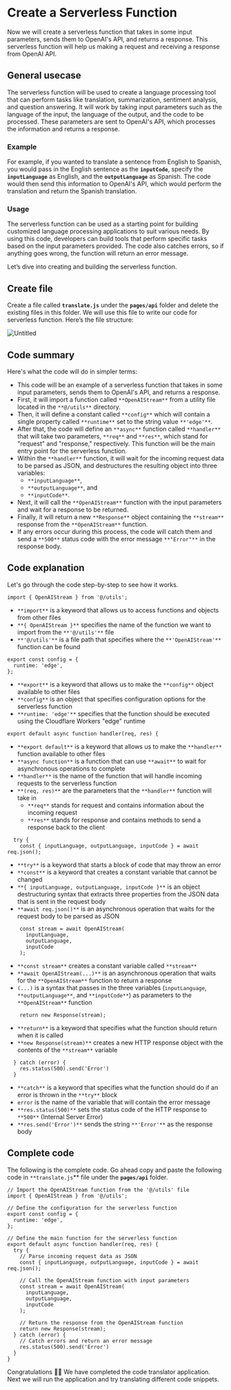 # Create a Serverless Function

Now we will create a serverless function that takes in some input parameters, sends them to OpenAI's API, and returns a response. This serverless function will help us making a request and receiving a response from OpenAI API. 

## General usecase

The serverless function will be used to create a language processing tool that can perform tasks like translation, summarization, sentiment analysis, and question answering. It will work by taking input parameters such as the language of the input, the language of the output, and the code to be processed. These parameters are sent to OpenAI's API, which processes the information and returns a response.

### Example

For example, if you wanted to translate a sentence from English to Spanish, you would pass in the English sentence as the **`inputCode`**, specify the **`inputLanguage`** as English, and the **`outputLanguage`** as Spanish. The code would then send this information to OpenAI's API, which would perform the translation and return the Spanish translation.

### Usage

The serverless function can be used as a starting point for building customized language processing applications to suit various needs. By using this code, developers can build tools that perform specific tasks based on the input parameters provided. The code also catches errors, so if anything goes wrong, the function will return an error message.

Let’s dive into creating and building the serverless function.

## Create file

Create a file called **`translate.js`** under the **`pages/api`** folder and delete the existing files in this folder. We will use this file to write our code for serverless function. Here’s the file structure:

![Untitled](https://github.com/0xmetaschool/Learning-Projects/raw/code-translator-course/Code%20Translator%20-%20Translate%20Your%20Code%20to%20Any%20Other%20/2.%20Build%20Some%20Cool%20Stuff/Create%20a%20Serverless%20Function%20f2193ef54e8a41df9955ab877fcd17d9/Untitled.png)

## Code summary

Here's what the code will do in simpler terms:

- This code will be an example of a serverless function that takes in some input parameters, sends them to OpenAI's API, and returns a response.
- First, it will import a function called `**OpenAIStream**` from a utility file located in the `**@/utils**` directory.
- Then, it will define a constant called `**config**` which will contain a single property called `**runtime**` set to the string value `**'edge'**`.
- After that, the code will define an `**async**` function called `**handler**` that will take two parameters, `**req**` and `**res**`, which stand for "request" and "response," respectively. This function will be the main entry point for the serverless function.
- Within the `**handler**` function, it will wait for the incoming request data to be parsed as JSON, and destructures the resulting object into three variables:
    - `**inputLanguage**`,
    - `**outputLanguage**`, and
    - `**inputCode**`.
- Next, it will call the `**OpenAIStream**` function with the input parameters and wait for a response to be returned.
- Finally, it will return a new `**Response**` object containing the `**stream**` response from the `**OpenAIStream**` function.
- If any errors occur during this process, the code will catch them and send a `**500**` status code with the error message `**"Error"**` in the response body.

## Code explanation

Let's go through the code step-by-step to see how it works.

```
import { OpenAIStream } from '@/utils';
```

- `**import**` is a keyword that allows us to access functions and objects from other files
- `**{ OpenAIStream }**` specifies the name of the function we want to import from the `**'@/utils'**` file
- `**'@/utils'**` is a file path that specifies where the `**'OpenAIStream'**` function can be found

```
export const config = {
  runtime: 'edge',
};
```

- `**export**` is a keyword that allows us to make the `**config**` object available to other files
- `**config**` is an object that specifies configuration options for the serverless function
- `**runtime: 'edge'**` specifies that the function should be executed using the Cloudflare Workers "edge" runtime

```
export default async function handler(req, res) {
```

- `**export default**` is a keyword that allows us to make the `**handler**` function available to other files
- `**async function**` is a function that can use `**await**` to wait for asynchronous operations to complete
- `**handler**` is the name of the function that will handle incoming requests to the serverless function
- `**(req, res)**` are the parameters that the `**handler**` function will take in
    - `**req**` stands for request and contains information about the incoming request
    - `**res**` stands for response and contains methods to send a response back to the client

```
  try {
    const { inputLanguage, outputLanguage, inputCode } = await req.json();
```

- `**try**` is a keyword that starts a block of code that may throw an error
- `**const**` is a keyword that creates a constant variable that cannot be changed
- `**{ inputLanguage, outputLanguage, inputCode }**` is an object destructuring syntax that extracts three properties from the JSON data that is sent in the request body
- `**await req.json()**` is an asynchronous operation that waits for the request body to be parsed as JSON

```
    const stream = await OpenAIStream(
      inputLanguage,
      outputLanguage,
      inputCode
    );
```

- `**const stream**` creates a constant variable called `**stream**`
- `**await OpenAIStream(...)**` is an asynchronous operation that waits for the `**OpenAIStream**` function to return a response
- `(...)` is a syntax that passes in the three variables (`inputLanguage`, `**outputLanguage**`, and `**inputCode**`) as parameters to the `**OpenAIStream**` function

```
    return new Response(stream);
```

- `**return**` is a keyword that specifies what the function should return when it is called
- `**new Response(stream)**` creates a new HTTP response object with the contents of the `**stream**` variable

```
  } catch (error) {
    res.status(500).send('Error')
  }
```

- `**catch**` is a keyword that specifies what the function should do if an error is thrown in the `**try**` block
- `error` is the name of the variable that will contain the error message
- `**res.status(500)**` sets the status code of the HTTP response to `**500**` (Internal Server Error)
- `**res.send('Error')**` sends the string `**'Error'**` as the response body

## Complete code

The following is the complete code. Go ahead copy and paste the following code in `**translate.js`** file under the **`pages/api`** folder. 

```
// Import the OpenAIStream function from the '@/utils' file
import { OpenAIStream } from '@/utils';

// Define the configuration for the serverless function
export const config = {
  runtime: 'edge',
};

// Define the main function for the serverless function
export default async function handler(req, res) {
  try {
    // Parse incoming request data as JSON
    const { inputLanguage, outputLanguage, inputCode } = await req.json();
    
    // Call the OpenAIStream function with input parameters
    const stream = await OpenAIStream(
      inputLanguage,
      outputLanguage,
      inputCode
    );

    // Return the response from the OpenAIStream function
    return new Response(stream);
  } catch (error) {
    // Catch errors and return an error message
    res.status(500).send('Error')
  }
}
```

Congratulations 🎉🎊 We have completed the code translator application. Next we will run the application and try translating different code snippets.
